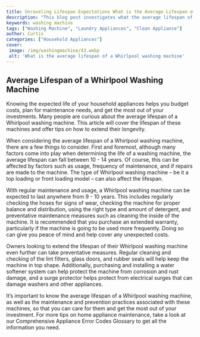 ```yaml
---
title: Unraveling Lifespan Expectations What is the Average Lifespan of a Whirlpool Washing Machine
description: "This blog post investigates what the average lifespan of a Whirlpool washing machine is and explains why getting the most out of its expected life is important for homeowners Learn how to get the most out of your machine here"
keywords: washing machine
tags: ["Washing Machine", "Laundry Appliances", "Clean Appliance"]
author: Curtis
categories: ["Household Appliances"]
cover: 
 image: /img/washingmachine/43.webp
 alt: 'What is the average lifespan of a Whirlpool washing machine'
---
```

## Average Lifespan of a Whirlpool Washing Machine

Knowing the expected life of your household appliances helps you budget costs, plan for maintenance needs, and get the most out of your investments. Many people are curious about the average lifespan of a Whirlpool washing machine. This article will cover the lifespan of these machines and offer tips on how to extend their longevity. 

When considering the average lifespan of a Whirlpool washing machine, there are a few things to consider. First and foremost, although many factors come into play when determining the life of a washing machine, the average lifespan can fall between 10 - 14 years. Of course, this can be affected by factors such as usage, frequency of maintenance, and if repairs are made to the machine. The type of Whirlpool washing machine – be it a top loading or front loading model – can also affect the lifespan. 

With regular maintenance and usage, a Whirlpool washing machine can be expected to last anywhere from 9 - 10 years. This includes regularly checking the hoses for signs of wear, checking the machine for proper balance and distribution, using the right type and amount of detergent, and preventative maintenance measures such as cleaning the inside of the machine. It is recommended that you purchase an extended warranty, particularly if the machine is going to be used more frequently. Doing so can give you peace of mind and help cover any unexpected costs.

Owners looking to extend the lifespan of their Whirlpool washing machine even further can take preventative measures. Regular cleaning and checking of the lint filters, glass doors, and rubber seals will help keep the machine in top shape. Additionally, purchasing and installing a water softener system can help protect the machine from corrosion and rust damage, and a surge protector helps protect from electrical surges that can damage washers and other appliances.

It’s important to know the average lifespan of a Whirlpool washing machine, as well as the maintenance and prevention practices associated with these machines, so that you can care for them and get the most out of your investment. For more tips on home appliance maintenance, take a look at our Comprehensive Appliance Error Codes Glossary to get all the information you need.
